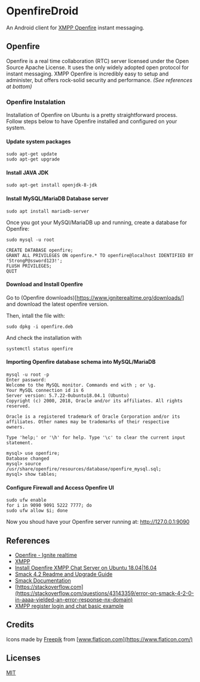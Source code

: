 # OpenfireDroid

An Android client for [XMPP Openfire](https://www.igniterealtime.org/projects/openfire/) instant messaging.

## Openfire

Openfire is a real time collaboration (RTC) server licensed under the Open Source Apache License. 
It uses the only widely adopted open protocol for instant messaging.
XMPP Openfire is incredibly easy to setup and administer, but offers rock-solid security and performance.
_(See references at bottom)_

### Openfire Instalation

Installation of Openfire on Ubuntu is a pretty straightforward process. 
Follow steps below to have Openfire installed and configured on your system.

#### Update system packages
```
sudo apt-get update
sudo apt-get upgrade
```

#### Install JAVA JDK
```
sudo apt-get install openjdk-8-jdk
```

#### Install MySQL/MariaDB Database server
```
sudo apt install mariadb-server
```

Once you got your MySQl/MariaDB up and running, create a database for Openfire:
```
sudo mysql -u root

CREATE DATABASE openfire;
GRANT ALL PRIVILEGES ON openfire.* TO openfire@localhost IDENTIFIED BY 'StrongP@ssword123!';
FLUSH PRIVILEGES;
QUIT
```

#### Download and Install Openfire
Go to (Openfire downloads)[https://www.igniterealtime.org/downloads/] and download the latest openfire version.

Then, intall the file with:
```
sudo dpkg -i openfire.deb
```
And check the installation with
```
systemctl status openfire
```

#### Importing Openfire database schema into MySQL/MariaDB
```
mysql -u root -p
Enter password: 
Welcome to the MySQL monitor. Commands end with ; or \g.
Your MySQL connection id is 6
Server version: 5.7.22-0ubuntu18.04.1 (Ubuntu)
Copyright (c) 2000, 2018, Oracle and/or its affiliates. All rights reserved.

Oracle is a registered trademark of Oracle Corporation and/or its
affiliates. Other names may be trademarks of their respective
owners.

Type 'help;' or '\h' for help. Type '\c' to clear the current input statement.

mysql> use openfire;
Database changed
mysql> source /usr/share/openfire/resources/database/openfire_mysql.sql;
mysql> show tables;
```

#### Configure Firewall and Access Openfire UI
```
sudo ufw enable
for i in 9090 9091 5222 7777; do 
sudo ufw allow $i; done
```

Now you shoud have your Openfire server running at: http://127.0.0.1:9090




## References

* [Openfire - Ignite realtime](https://www.igniterealtime.org/projects/openfire/)
* [XMPP](https://xmpp.org/)
* [Install Openfire XMPP Chat Server on Ubuntu 18.04|16.04](https://computingforgeeks.com/install-openfire-xmpp-chat-server-on-ubuntu-linux/)
* [Smack 4.2 Readme and Upgrade Guide](https://github.com/igniterealtime/Smack/wiki/Smack-4.2-Readme-and-Upgrade-Guide)
* [Smack Documentation](https://github.com/igniterealtime/Smack/blob/master/documentation/index.md)
* [https://stackoverflow.com](https://stackoverflow.com/questions/43143359/error-on-smack-4-2-0-in-aaaa-yielded-an-error-response-nx-domain)
* [XMPP register login and chat basic example](https://androidpedia.net/en/tutorial/6747/xmpp-register-login-and-chat-simple-example)
 
## Credits

Icons made by [Freepik](http://www.freepik.com) from [www.flaticon.com](https://www.flaticon.com/)


## Licenses

[MIT](https://choosealicense.com/licenses/mit/)